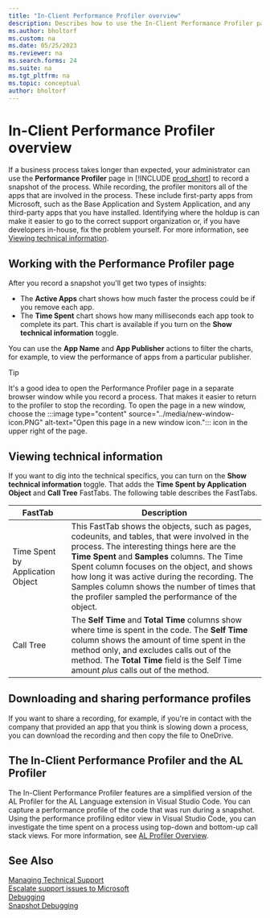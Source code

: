 ```yaml
---
title: "In-Client Performance Profiler overview"
description: Describes how to use the In-Client Performance Profiler page to troubleshoot slow processes.
ms.author: bholtorf
ms.custom: na
ms.date: 05/25/2023
ms.reviewer: na
ms.search.forms: 24
ms.suite: na
ms.tgt_pltfrm: na
ms.topic: conceptual
author: bholtorf
---
```


# In-Client Performance Profiler overview

If a business process takes longer than expected, your administrator can use the **Performance Profiler** page in [!INCLUDE [prod_short](../includes/prod_short.md)] to record a snapshot of the process. While recording, the profiler monitors all of the apps that are involved in the process. These include first-party apps from Microsoft, such as the Base Application and System Application, and any third-party apps that you have installed. Identifying where the holdup is can make it easier to go to the correct support organization or, if you have developers in-house, fix the problem yourself. For more information, see [Viewing technical information](performance-profiler-overview.md#viewing-technical-information).

## Working with the Performance Profiler page


<!-- insert steps, new section -->

After you record a snapshot you'll get two types of insights:

* The **Active Apps** chart shows how much faster the process could be if you remove each app.
* The **Time Spent** chart shows how many milliseconds each app took to complete its part. This chart is available if you turn on the **Show technical information** toggle. 

You can use the **App Name** and **App Publisher** actions to filter the charts, for example, to view the performance of apps from a particular publisher.

> [!TIP]
> It's a good idea to open the Performance Profiler page in a separate browser window while you record a process. That makes it easier to return to the profiler to stop the recording. To open the page in a new window, choose the :::image type="content" source="../media/new-window-icon.PNG" alt-text="Open this page in a new window icon."::: icon in the upper right of the page. 

## Viewing technical information

If you want to dig into the technical specifics, you can turn on the **Show technical information** toggle. That adds the **Time Spent by Application Object** and **Call Tree** FastTabs. The following table describes the FastTabs.

|FastTab  |Description  |
|---------|---------|
|Time Spent by Application Object|This FastTab shows the objects, such as pages, codeunits, and tables, that were involved in the process. The interesting things here are the **Time Spent** and **Samples** columns. The Time Spent column focuses on the object, and shows how long it was active during the recording. The Samples column shows the number of times that the profiler sampled the performance of the object.|
|Call Tree|The **Self Time** and **Total Time** columns show where time is spent in the code. The **Self Time** column shows the amount of time spent in the method only, and excludes calls out of the method. The **Total Time** field is the Self Time amount *plus* calls out of the method.|

## Downloading and sharing performance profiles

If you want to share a recording, for example, if you're in contact with the company that provided an app that you think is slowing down a process, you can download the recording and then copy the file to OneDrive.  

## The In-Client Performance Profiler and the AL Profiler

The In-Client Performance Profiler features are a simplified version of the AL Profiler for the AL Language extension in Visual Studio Code. You can capture a performance profile of the code that was run during a snapshot. Using the performance profiling editor view in Visual Studio Code, you can investigate the time spent on a process using top-down and bottom-up call stack views. For more information, see [AL Profiler Overview](/dynamics365/business-central/dev-itpro/developer/devenv-al-profiler-overview).  

## See Also

[Managing Technical Support](/dynamics365/business-central/dev-itpro/administration/manage-technical-support)  
[Escalate support issues to Microsoft](/dynamics365/business-central/dev-itpro/administration/raise-support-case)  
[Debugging](/dynamics365/business-central/dev-itpro/developer/devenv-debugging)  
[Snapshot Debugging](/dynamics365/business-central/dev-itpro/developer/devenv-snapshot-debugging)  
